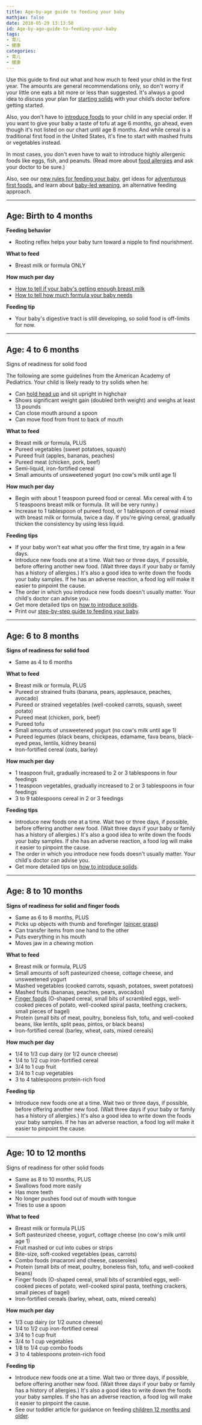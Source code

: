 ```yaml
---
title: Age-by-age guide to feeding your baby
mathjax: false
date: 2018-05-29 13:13:58
id: Age-by-age-guide-to-feeding-your-baby
tags:
- 育儿
- 健康
categories:
- 育儿
- 健康
---
```


Use this guide to find out what and how much to feed your child in the first year. The amounts are general recommendations only, so don't worry if your little one eats a bit more or less than suggested. It's always a good idea to discuss your plan for [starting solids](https://www.babycenter.com/404_do-i-need-to-introduce-solid-foods-to-my-baby-in-a-certain-o_10418662.bc) with your child’s doctor before getting started.

<!---more--->

Also, you don't have to [introduce foods](https://www.babycenter.com/0_your-childs-feeding-timeline_10356968.bc) to your child in any special order. If you want to give your baby a taste of tofu at age 6 months, go ahead, even though it's not listed on our chart until age 8 months. And while cereal is a traditional first food in the United States, it's fine to start with mashed fruits or vegetables instead.

In most cases, you don't even have to wait to introduce highly allergenic foods like eggs, fish, and peanuts. (Read more about [food allergies](https://www.babycenter.com/0_food-allergies_12409.bc) and ask your doctor to be sure.)

Also, see our [new rules for feeding your baby](https://www.babycenter.com/0_baby-food-revolution-new-rules-for-feeding-your-baby_10320504.bc), get ideas for [adventurous first foods](https://www.babycenter.com/0_adventurous-first-foods-for-babies_10320503.bc), and learn about [baby-led weaning](https://www.babycenter.com/0_baby-led-weaning-an-alternative-approach-to-starting-your-ba_10419206.bc), an alternative feeding approach.

------

## Age: Birth to 4 months

**Feeding behavior**

- Rooting reflex helps your baby turn toward a nipple to find nourishment.

**What to feed**

- Breast milk or formula ONLY

**How much per day**

- [How to tell if your baby's getting enough breast milk](https://www.babycenter.com/0_how-to-tell-whether-your-babys-getting-enough-breast-milk_617.bc)
- [How to tell how much formula your baby needs](https://www.babycenter.com/0_how-to-tell-how-much-formula-your-baby-needs_9136.bc)

**Feeding tip**

- Your baby's digestive tract is still developing, so solid food is off-limits for now.

------

## Age: 4 to 6 months

Signs of readiness for solid food

The following are some guidelines from the American Academy of Pediatrics. Your child is likely ready to try solids when he:

- Can [hold head up](https://www.babycenter.com/0_baby-milestones-head-control_6579.bc) and sit upright in highchair
- Shows significant weight gain (doubled birth weight) and weighs at least 13 pounds
- Can close mouth around a spoon
- Can move food from front to back of mouth

**What to feed**

- Breast milk or formula, PLUS
- Pureed vegetables (sweet potatoes, squash)
- Pureed fruit (apples, bananas, peaches)
- Pureed meat (chicken, pork, beef)
- Semi-liquid, iron-fortified cereal
- Small amounts of unsweetened yogurt (no cow's milk until age 1)

**How much per day**

- Begin with about 1 teaspoon pureed food or cereal. Mix cereal with 4 to 5 teaspoons breast milk or formula. (It will be very runny.)
- Increase to 1 tablespoon of pureed food, or 1 tablespoon of cereal mixed with breast milk or formula, twice a day. If you're giving cereal, gradually thicken the consistency by using less liquid.

**Feeding tips**

- If your baby won't eat what you offer the first time, try again in a few days.
- Introduce new foods one at a time. Wait two or three days, if possible, before offering another new food. (Wait three days if your baby or family has a history of allergies.) It's also a good idea to write down the foods your baby samples. If he has an adverse reaction, a food log will make it easier to pinpoint the cause.
- The order in which you introduce new foods doesn't usually matter. Your child's doctor can advise you.
- Get more detailed tips on [how to introduce solids](https://www.babycenter.com/0_introducing-solids_113.bc).
- Print our [step-by-step guide to feeding your baby](https://www.babycenter.com/guide-to-firsts-feeding-your-baby-solid-food).

------

## Age: 6 to 8 months

**Signs of readiness for solid food**

- Same as 4 to 6 months

**What to feed**

- Breast milk or formula, PLUS
- Pureed or strained fruits (banana, pears, applesauce, peaches, avocado)
- Pureed or strained vegetables (well-cooked carrots, squash, sweet potato)
- Pureed meat (chicken, pork, beef)
- Pureed tofu
- Small amounts of unsweetened yogurt (no cow's milk until age 1)
- Pureed legumes (black beans, chickpeas, edamame, fava beans, black-eyed peas, lentils, kidney beans)
- Iron-fortified cereal (oats, barley)

**How much per day**

- 1 teaspoon fruit, gradually increased to 2 or 3 tablespoons in four feedings
- 1 teaspoon vegetables, gradually increased to 2 or 3 tablespoons in four feedings
- 3 to 9 tablespoons cereal in 2 or 3 feedings

**Feeding tips**

- Introduce new foods one at a time. Wait two or three days, if possible, before offering another new food. (Wait three days if your baby or family has a history of allergies.) It's also a good idea to write down the foods your baby samples. If she has an adverse reaction, a food log will make it easier to pinpoint the cause.
- The order in which you introduce new foods doesn't usually matter. Your child's doctor can advise you.
- Get more detailed tips on [how to introduce solids](https://www.babycenter.com/0_introducing-solids_113.bc).

------

## Age: 8 to 10 months

**Signs of readiness for solid and finger foods**

- Same as 6 to 8 months, PLUS
- Picks up objects with thumb and forefinger ([pincer grasp](https://www.babycenter.com/0_developmental-milestones-grasping_6578.bc))
- Can transfer items from one hand to the other
- Puts everything in his mouth
- Moves jaw in a chewing motion

**What to feed**

- Breast milk or formula, PLUS
- Small amounts of soft pasteurized cheese, cottage cheese, and unsweetened yogurt
- Mashed vegetables (cooked carrots, squash, potatoes, sweet potatoes)
- Mashed fruits (bananas, peaches, pears, avocados)
- [Finger foods](https://www.babycenter.com/finger-foods) (O-shaped cereal, small bits of scrambled eggs, well-cooked pieces of potato, well-cooked spiral pasta, teething crackers, small pieces of bagel)
- Protein (small bits of meat, poultry, boneless fish, tofu, and well-cooked beans, like lentils, split peas, pintos, or black beans)
- Iron-fortified cereal (barley, wheat, oats, mixed cereals)

**How much per day**

- 1/4 to 1/3 cup dairy (or 1/2 ounce cheese)
- 1/4 to 1/2 cup iron-fortified cereal
- 3/4 to 1 cup fruit
- 3/4 to 1 cup vegetables
- 3 to 4 tablespoons protein-rich food

**Feeding tip**

- Introduce new foods one at a time. Wait two or three days, if possible, before offering another new food. (Wait three days if your baby or family has a history of allergies.) It's also a good idea to write down the foods your baby samples. If he has an adverse reaction, a food log will make it easier to pinpoint the cause.

------

## Age: 10 to 12 months

Signs of readiness for other solid foods

- Same as 8 to 10 months, PLUS
- Swallows food more easily
- Has more teeth
- No longer pushes food out of mouth with tongue
- Tries to use a spoon

**What to feed**

- Breast milk or formula PLUS
- Soft pasteurized cheese, yogurt, cottage cheese (no cow's milk until age 1)
- Fruit mashed or cut into cubes or strips
- Bite-size, soft-cooked vegetables (peas, carrots)
- Combo foods (macaroni and cheese, casseroles)
- Protein (small bits of meat, poultry, boneless fish, tofu, and well-cooked beans)
- Finger foods (O-shaped cereal, small bits of scrambled eggs, well-cooked pieces of potato, well-cooked spiral pasta, teething crackers, small pieces of bagel)
- Iron-fortified cereals (barley, wheat, oats, mixed cereals)

**How much per day**

- 1/3 cup dairy (or 1/2 ounce cheese)
- 1/4 to 1/2 cup iron-fortified cereal
- 3/4 to 1 cup fruit
- 3/4 to 1 cup vegetables
- 1/8 to 1/4 cup combo foods
- 3 to 4 tablespoons protein-rich food

**Feeding tip**

- Introduce new foods one at a time. Wait two or three days, if possible, before offering another new food. (Wait three days if your baby or family has a history of allergies.) It's also a good idea to write down the foods your baby samples. If she has an adverse reaction, a food log will make it easier to pinpoint the cause.
- See our toddler article for guidance on feeding [children 12 months and older](https://www.babycenter.com/0_age-by-age-guide-to-feeding-your-toddler_1736045.bc).